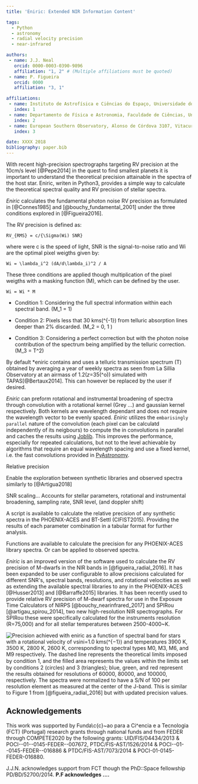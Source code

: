 ```yaml
---
title: 'Eniric: Extended NIR Information Content'

tags:
  - Python
  - astronomy
  - radial velocity precision
  - near-infrared

authors:
 - name: J.J. Neal
   orcid: 0000-0003-0390-9896
   affiliation: "1, 2" # (Multiple affiliations must be quoted)
 - name: P. Figueira
   orcid: 0000
   affiliation: "3, 1"

affiliations:
 - name: Instituto de Astrofísica e Ciências do Espaço, Universidade do Porto, CAUP, Rua das Estrelas, 4150-762, Porto, Portugal
   index: 1
 - name: Departamento de Física e Astronomia, Faculdade de Ciências, Universidade do Porto, Rua do Campo Alegre, 4169-007, Porto, Portugal
   index: 2
 - name: European Southern Observatory, Alonso de Córdova 3107, Vitacura, Casilla 19001, Santiago 19, Chile
   index: 3

date: XXXX 2018
bibliography: paper.bib
---
```


With recent high-precision spectrographs targeting RV precision at the 10cm/s level [@Pepe2014] in the quest to find smallest planets it is important to understand the theoretical precision attainable in the spectra of the host star.
Eniric, writen in Python3, provides a simple way to calculate the theoretical spectral quality and RV precision of stellar spectra.


*Eniric* calculates the fundamental photon noise RV precision as formulated in [@Connes1985] and [@bouchy_fundamental_2001] under the three conditions explored in [@Figueira2016].

The RV precision is defined as:

    RV_{RMS} = c/{\Sigma(Wi) SNR}

where were c is the speed of light, SNR is the signal-to-noise ratio and Wi are the optimal pixel weigths given by:

    Wi = \lambda_i^2 (dA/d\lambda_i)^2 / A

These three conditions are applied though multiplication of the pixel weigths with a masking function \(M\), which can be defined by the user.
 
    Wi = Wi * M

 - Condition 1: Considering the full spectral information within each spectral band. \(M_1 = 1\)

 - Condition 2: Pixels less that 30 kms\(^{-1}\) from telluric absorption lines deeper than 2% discarded.  \(M_2 = 0, 1 \)

 - Condition 3: Considering a perfect correction but with the photon noise contribution of the spectrum being amplified by the telluric correction. \(M_3 = T^2\)

By default *eniric contains and uses a telluric transmission spectrum \(T\) obtained by averaging a year of weekly spectra as seen from La Sillia Observatory at an airmass of 1.2(*z*=35\(^o\)) simulated with TAPAS[@Bertaux2014]. This can however be replaced by the user if desired.

*Eniric* can preform rotational and instrumental broadening of spectra through convolution with a rotational kernel (Grey ...) and gaussian kernel respectively. 
Both kernels are wavelength dependant and does not require the wavelength vector to be evenly spaced. 
*Eniric* utilizes the `embarisingly parallel` nature of the convolution (each pixel can be calculatd independently of its neigbours) to compute the in convolutions in parallel and caches the results using [Joblib](https://joblib.readthedocs.io/en/latest/). 
This improves the performance, especially for repeated calculations, but not to the level achievable by algorithms that require an equal wavelength spacing and use a fixed kernel, i.e. the fast convolutions provided in [PyAstronomy](https://github.com/sczesla/PyAstronomy).


Relative precision

Enable the exploration between synthetic libraries and observed spectra similarly to [@Artigua2018]

SNR scaling...
Accounts for stellar parameters, rotational and instrumental broadening, sampling rate, SNR level, (and doppler shift)
 

A script is available to calculate the relative precision of any synthetic spectra in the PHOENIX-ACES and BT-Settl (CIFIST2015). Providing the results of each parameter combination in a tabular format for further analysis.

Functions are available to calculate the precision for any PHOENIX-ACES library spectra.
Or can be applied to observed spectra.

*Eniric* is an improved version of the software used to calculate the RV precision of M-dwarfs in the NIR bands in [@figueira_radial_2016]. It has been expanded to be user configurable to allow precisions calculated for different SNR's, spectral bands, resolutions, and rotational velocities as well as extending the available spectral libraries to any in the PHOENIX-ACES  [@Husser2013] and [@Barraffe2015] libraries.
It has been recently used to provide relative RV precision of M-dwarf spectra for use in the Exposure Time Calculators of NIRPS [@bouchy_nearinfrared_2017] and SPIRou [@artigau_spirou_2014], two new high-resolution NIR spectrographs. For SPIRou these were specifically calculated for the instruments resolution (R=75,000) and for all stellar temperatures between 2500-4000~K.


![Precision achieved with *eniric* as a function of spectral band for stars with a rotational velocity of vsini=1.0 kms\(^{−1}\) and temperatures 3900 K, 3500 K, 2800 K, 2600 K, corresponding to spectral types M0, M3, M6, and M9 respectively.
The dashed line represents the theoretical limits imposed by condition 1, and the ﬁlled area represents the values within the limits set by conditions 2 (circles) and 3 (triangles); blue, green, and red represent the results obtained for resolutions of 60000, 80000, and 100000, respectively.
The spectra were normalized to have a S/N of 100 per resolution element as measured at the center of the J-band.
This is similar to Figure 1 from [@figueira_radial_2016] but with updated precision values.](./precisions.png)


## Acknowledgements

This work was supported by Funda\c{c}\~ao para a Ci\^encia e a Tecnologia (FCT) (Portugal) research grants through national funds and from FEDER through COMPETE2020 by the following grants: UID/FIS/04434/2013 & POCI--01--0145-FEDER--007672, PTDC/FIS-AST/1526/2014 & POCI--01--0145-FEDER--016886 & PTDC/FIS-AST/7073/2014 & POCI-01-0145-FEDER-016880.
<!--  -->
J.J.N. acknowledges support from FCT though the PhD::Space fellowship PD/BD/52700/2014.
**P.F acknowledges ....**